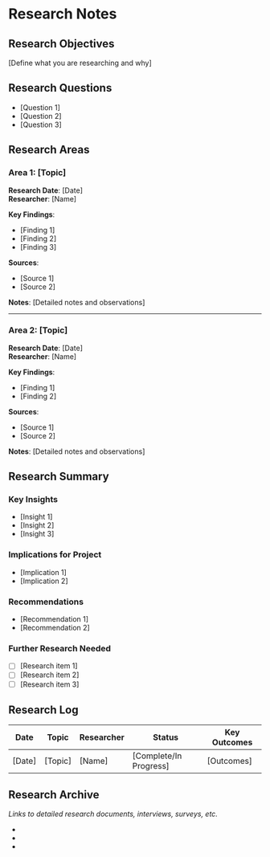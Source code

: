 # Research Notes

## Research Objectives
[Define what you are researching and why]

## Research Questions
- [Question 1]
- [Question 2]
- [Question 3]

## Research Areas

### Area 1: [Topic]
**Research Date**: [Date]  
**Researcher**: [Name]  

**Key Findings**:
- [Finding 1]
- [Finding 2]
- [Finding 3]

**Sources**:
- [Source 1]
- [Source 2]

**Notes**:
[Detailed notes and observations]

---

### Area 2: [Topic]
**Research Date**: [Date]  
**Researcher**: [Name]  

**Key Findings**:
- [Finding 1]
- [Finding 2]

**Sources**:
- [Source 1]
- [Source 2]

**Notes**:
[Detailed notes and observations]

## Research Summary

### Key Insights
- [Insight 1]
- [Insight 2]
- [Insight 3]

### Implications for Project
- [Implication 1]
- [Implication 2]

### Recommendations
- [Recommendation 1]
- [Recommendation 2]

### Further Research Needed
- [ ] [Research item 1]
- [ ] [Research item 2]
- [ ] [Research item 3]

## Research Log

| Date | Topic | Researcher | Status | Key Outcomes |
|------|-------|------------|--------|--------------|
| [Date] | [Topic] | [Name] | [Complete/In Progress] | [Outcomes] |

## Research Archive
*Links to detailed research documents, interviews, surveys, etc.*

- [Document 1]: [Link/Location]
- [Document 2]: [Link/Location]
- [Interview 1]: [Link/Location]
